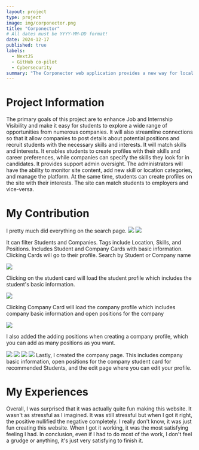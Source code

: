 ```yaml
---
layout: project
type: project
image: img/corponector.png
title: "Corponector"
# All dates must be YYYY-MM-DD format!
date: 2024-12-17
published: true
labels:
  - NextJS
  - GitHub co-pilot
  - Cybersecurity
summary: "The Corponector web application provides a new way for local and non-local companies who want to recruit students from UH to make their (potential) opportunities known to students."
---
```


# Project Information
The primary goals of this project are to enhance Job and Internship Visibility and make it easy for students to explore a wide range of opportunities from numerous companies.
It will also streamline connections so that it allow companies to post details about potential positions and recruit students with the necessary skills and interests.
It will match skills and interests. It enables students to create profiles with their skills and career preferences, while companies can specify the skills they look for in candidates.
It provides support admin oversight. The administrators will have the ability to monitor site content, add new skill or location categories, and manage the platform. At the same time, students can create profiles on the site with their interests. The site can match students to employers and vice-versa.

# My Contribution
I pretty much did everything on the search page.
<img src="imag/M3Searchpage-1.png" />
<img src="images/M3searchpage-2.png" />

It can filter Students and Companies. Tags include Location, Skills, and Positions. Includes Student and Company Cards with basic information. Clicking Cards will go to their profile. Search by Student or Company name

<img src="imag/M3studentprofile.png" />

Clicking on the student card will load the student profile which includes the student's basic information.

<img src="imag/M3companyprofile.png" />

Clicking Company Card will load the company profile which includes company basic information and open positions for the company

<img src="imag/M3editcurrentcompanyprofile-2.png" />

I also added the adding positions when creating a company profile, which you can add as many positions as you want.

<img src="imag/M3currentcompanyprofile-1.png" />
<img src="imag/M3currentcompanyprofile-2.png" />
<img src="imag/M3editcurrentcompanypage-1.png" />
<img src="imag/M3editcurrentcompanyprofile-2.png" />
Lastly, I created the company page. This includes company basic information, open positions for the company student card for recommended Students, and the edit page where you can edit your profile.

# My Experiences
Overall, I was surprised that it was actually quite fun making this website. It wasn't as stressful as I imagined. It was still stressful but when I got it right, the positive nullified the negative completely. I really don't know, it was just fun creating this website. When I got it working, it was the most satisfying feeling I had. In conclusion, even if I had to do most of the work, I don't feel a grudge or anything, it's just very satisfying to finish it. 
